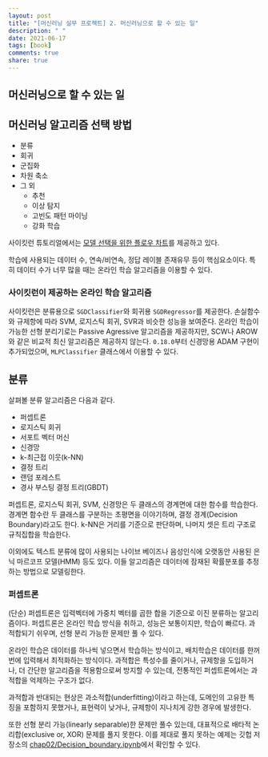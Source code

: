 ```yaml
---
layout: post
title: "[머신러닝 실무 프로젝트] 2. 머신러닝으로 할 수 있는 일"
description: " "
date: 2021-06-17
tags: [book]
comments: true
share: true
---
```


## 머신러닝으로 할 수 있는 일

## 머신러닝 알고리즘 선택 방법

* 분류
* 회귀
* 군집화
* 차원 축소
* 그 외
  * 추천
  * 이상 탐지
  * 고빈도 패턴 마이닝
  * 강화 학습

사이킷런 튜토리얼에서는 [모델 선택을 위한 플로우 차트](http://scikit-learn.org/stable/tutorial/machine_learning_map/)를 제공하고 있다.

학습에 사용되는 데이터 수, 연속/비연속, 정답 레이블 존재유무 등이 핵심요소이다. 특히 데이터 수가 너무 많을 때는 온라인 학습 알고리즘을 이용할 수 있다.

### 사이킷런이 제공하는 온라인 학습 알고리즘

사이킷런은 분류용으로 `SGDClassifier`와 회귀용 `SGDRegressor`를 제공한다. 손실함수와 규제항에 따라 SVM, 로지스틱 회귀, SVR과 비슷한 성능을 보여준다. 온라인 학습이 가능한 선형 분리기로는 Passive Agressive 알고리즘을 제공하지만, SCW나 AROW와 같은 비교적 최신 알고리즘은 제공하지 않는다. `0.18.0`부터 신경망용 ADAM 구현이 추가되었으며, `MLPClassifier` 클래스에서 이용할 수 있다.

## 분류

살펴볼 분류 알고리즘은 다음과 같다.

* 퍼셉트론
* 로지스틱 회귀
* 서포트 벡터 머신
* 신경망
* k-최근접 이웃(k-NN)
* 결정 트리
* 랜덤 포레스트
* 경사 부스팅 결정 트리(GBDT)

퍼셉트론, 로지스틱 회귀, SVM, 신경망은 두 클래스의 경계면에 대한 함수를 학습한다. 경계면 함수란 두 클래스를 구분하는 초평면을 이야기하며, 결정 경계(Decision Boundary)라고도 한다. k-NN은 거리를 기준으로 판단하며, 나머지 셋은 트리 구조로 규칙집합을 학습한다.

이외에도 텍스트 분류에 많이 사용되는 나이브 베이즈나 음성인식에 오랫동안 사용된 은닉 마르코프 모델(HMM) 등도 있다. 이들 알고리즘은 데이터에 잠재된 확률분포를 추정하는 방법으로 모델링한다.

### 퍼셉트론

(단순) 퍼셉트론은 입력벡터에 가중치 벡터를 곱한 합을 기준으로 이진 분류하는 알고리즘이다. 퍼셉트론은 온라인 학습 방식을 취하고, 성능은 보통이지만, 학습이 빠르다. 과적합되기 쉬우며, 선형 분리 가능한 문제만 풀 수 있다.

온라인 학습은 데이터를 하나씩 넣으면서 학습하는 방식이고, 배치학습은 데이터를 한꺼번에 입력해서 최적화하는 방식이다. 과적합은 특성수를 줄이거나, 규제항을 도입하거나, 더 간단한 알고리즘을 적용함으로써 방지할 수 있는데, 전통적인 퍼셉트론에서는 과적합을 억제하는 구조가 없다.

과적합과 반대되는 현상은 과소적합(underfitting)이라고 하는데, 도메인의 고유한 특징을 포함하지 못했거나, 표현력이 낮거나, 규제항이 지나치게 강한 경우에 발생한다.

또한 선형 분리 가능(linearly separable)한 문제만 풀수 있는데, 대표적으로 배타적 논리합(exclusive or, XOR) 문제를 풀지 못한다. 이를 제대로 풀지 못하는 예제는 깃헙 저장소의 [chap02/Decision_boundary.ipynb](https://github.com/flourscent/ml-at-work/blob/master/chap02/Decision_boundary.ipynb)에서 확인할 수 있다.

